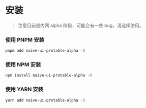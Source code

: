 # 安装

> 注意目前是内网 alpha 阶段，可能会有一些 bug，请选择使用。

### 使用 PNPM 安装

<n-card>

```bash
pnpm add naive-ui-protable-alpha -D

```

</n-card>

### 使用 NPM 安装

<n-card>

```bash
npm install naive-ui-protable-alpha -D
```

</n-card>

### 使用 YARN 安装

<n-card>

```bash
yarn add naive-ui-protable-alpha -D
```

</n-card>
